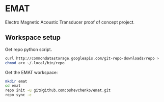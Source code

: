 # EMAT
Electro Magnetic Acoustic Transducer proof of concept project.<br />
## Workspace setup
Get repo python script.<br />
```sh
curl http://commondatastorage.googleapis.com/git-repo-downloads/repo > ~/.local/bin
chmod a+x ~/.local/bin/repo
```
Get the EMAT workspace:<br />
```sh
mkdir emat
cd emat
repo init -u git@github.com:oshevchenko/emat.git
repo sync -c
```
